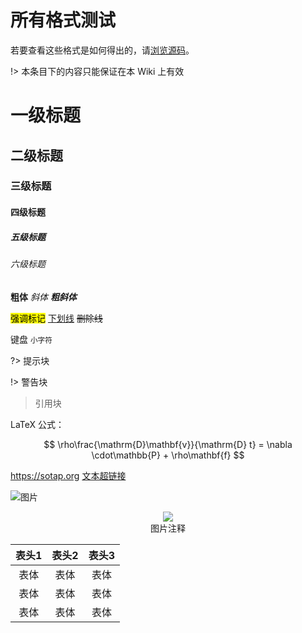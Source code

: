 # 所有格式测试

若要查看这些格式是如何得出的，请[浏览源码](https://github.com/sotapmc/SotapWiki/blob/master/others/formats.md)。

!> 本条目下的内容只能保证在本 Wiki 上有效

# 一级标题

## 二级标题

### 三级标题

#### 四级标题

##### 五级标题

###### 六级标题

**粗体** *斜体* ***粗斜体***

<mark>强调标记</mark> <u>下划线</u> ~~删除线~~

<kbd>键盘</kbd> <small>小字符</small>

<!--注释-->

?> 提示块

!> 警告块

> 引用块

LaTeX 公式：

$$ \rho\frac{\mathrm{D}\mathbf{v}}{\mathrm{D} t} = \nabla \cdot\mathbb{P} + \rho\mathbf{f} $$

<https://sotap.org> [文本超链接](http://www.example.com/)

![图片](https://mcsunrise.oss-cn-qingdao.aliyuncs.com/sunrise1.png)

<figure style='text-align: center'>
    <img draggable='false' src='https://mcsunrise.oss-cn-qingdao.aliyuncs.com/sunrise1.png'/>
    <figcaption>图片注释</figcaption>
</figure>

| 表头1 | 表头2 | 表头3 |
| :---: | :---: | :---: |
| 表体  | 表体  | 表体  |
| 表体  | 表体  | 表体  |
| 表体  | 表体  | 表体  |
